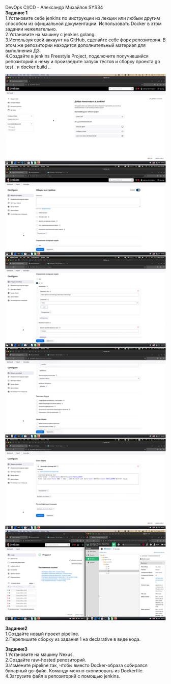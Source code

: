 DevOps CI/CD - Александр Михайлов SYS34  
**Задание 1**  
1.Установите себе jenkins по инструкции из лекции или любым другим способом из официальной документации. Использовать Docker в этом задании нежелательно.  
2.Установите на машину с jenkins golang.  
3.Используя свой аккаунт на GitHub, сделайте себе форк репозитория. В этом же репозитории находится дополнительный материал для выполнения ДЗ.  
4.Создайте в jenkins Freestyle Project, подключите получившийся репозиторий к нему и произведите запуск тестов и сборку проекта go test . и  docker build ..  

![alt text](https://github.com/AleksandrMihajlov/DevOps.-CI-CD/blob/main/1.png)  
![alt text](https://github.com/AleksandrMihajlov/DevOps.-CI-CD/blob/main/1.1.png)  
![alt text](https://github.com/AleksandrMihajlov/DevOps.-CI-CD/blob/main/1.2.png)  
![alt text](https://github.com/AleksandrMihajlov/DevOps.-CI-CD/blob/main/1.3.png)  
![alt text](https://github.com/AleksandrMihajlov/DevOps.-CI-CD/blob/main/1.4.png)      
![alt text](https://github.com/AleksandrMihajlov/DevOps.-CI-CD/blob/main/1.5.png)

**Задание2**  
1.Создайте новый проект pipeline.  
2.Перепишите сборку из задания 1 на declarative в виде кода.  
  
**Задание3**  
1.Установите на машину Nexus.  
2.Создайте raw-hosted репозиторий.  
3.Измените pipeline так, чтобы вместо Docker-образа собирался бинарный go-файл. Команду можно скопировать из Dockerfile.  
4.Загрузите файл в репозиторий с помощью jenkins.